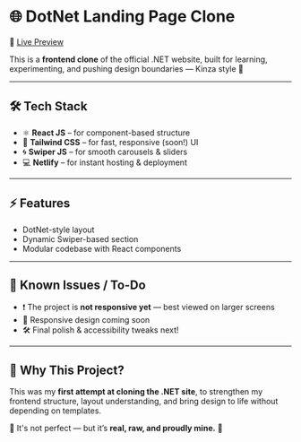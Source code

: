 # 🌐 DotNet Landing Page Clone

🚀 [Live Preview](https://dotnetclone.netlify.app/)

This is a **frontend clone** of the official .NET website, built for learning, experimenting, and pushing design boundaries — Kinza style 💫

---

## 🛠 Tech Stack

- ⚛️ **React JS** – for component-based structure  
- 🎨 **Tailwind CSS** – for fast, responsive (soon!) UI  
- 🌀 **Swiper JS** – for smooth carousels & sliders  
- 💻 **Netlify** – for instant hosting & deployment  

---

## ⚡ Features

- DotNet-style layout  
- Dynamic Swiper-based section  
- Modular codebase with React components  

---

## 🧪 Known Issues / To-Do

- ❗ The project is **not responsive yet** — best viewed on larger screens  
- 📱 Responsive design coming soon  
- 🛠 Final polish & accessibility tweaks next!

---

## 🎯 Why This Project?

This was my **first attempt at cloning the .NET site**, to strengthen my frontend structure, layout understanding, and bring design to life without depending on templates.

📝 It's not perfect — but it’s **real, raw, and proudly mine.** 💪  
